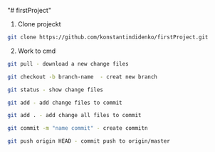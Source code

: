 "# firstProject" 

1. Clone projeckt
```bash
git clone https://github.com/konstantindidenko/firstProject.git
```

2. Work to cmd
```bash
git pull - download a new change files

git checkout -b branch-name  - creat new branch

git status - show change files

git add - add change files to commit

git add . - add change all files to commit

git commit -m "name commit" - create commitn

git push origin HEAD - commit push to origin/master
```
